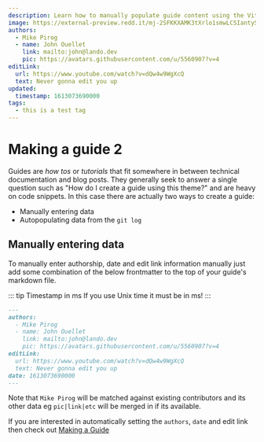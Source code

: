 ```yaml
---
description: Learn how to manually populate guide content using the VitePress Default Theme Plus.
image: https://external-preview.redd.it/mj-2SFKKXAMK3tXrlo1smwLCSIantySqxSgfgMoJH2U.jpg?width=640&crop=smart&auto=webp&s=4f983b744fba16877e80218131a917b92904af26
authors:
  - Mike Pirog
  - name: John Ouellet
    link: mailto:john@lando.dev
    pic: https://avatars.githubusercontent.com/u/5560907?v=4
editLink:
  url: https://www.youtube.com/watch?v=dQw4w9WgXcQ
  text: Never gonna edit you up
updated:
  timestamp: 1613073690000
tags:
  - this is a test tag
---
```


# Making a guide 2

Guides are _how tos_ or _tutorials_ that fit somewhere in between technical documentation and blog posts. They generally
seek to answer a single question such as "How do I create a guide using this theme?" and are heavy on code snippets. In this case there are actually two ways to create a guide:

* Manually entering data
* Autopopulating data from the `git log`

## Manually entering data

To manually enter authorship, date and edit link information manually just add some combination of the below frontmatter to the top of your guide's markdown file.

::: tip Timestamp in ms
If you use Unix time it must be in ms!
:::

```md
---
authors:
  - Mike Pirog
  - name: John Ouellet
    link: mailto:john@lando.dev
    pic: https://avatars.githubusercontent.com/u/5560907?v=4
editLink:
  url: https://www.youtube.com/watch?v=dQw4w9WgXcQ
  text: Never gonna edit you up
date: 1613073690000
---
```

Note that `Mike Pirog` will be matched against existing contributors and its other data eg `pic|link|etc` will be merged in if its available.

If you are interested in automatically setting the `authors`, `date` and edit link then check out [Making a Guide](./making-a-guide.html)
